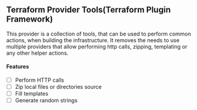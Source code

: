 ## Terraform Provider Tools(Terraform Plugin Framework)

This provider is a collection of tools, that can be used to perform common actions, when building the infrastructure.
It removes the needs to use multiple providers that allow performing http calls, zipping, templating or any other helper actions.

#### Features
- [ ] Perform HTTP calls
- [ ] Zip local files or directories source
- [ ] Fill templates
- [ ] Generate random strings
